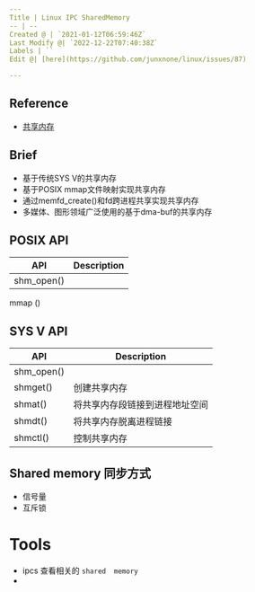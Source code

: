 ```yaml
---
Title | Linux IPC SharedMemory
-- | --
Created @ | `2021-01-12T06:59:46Z`
Last Modify @| `2022-12-22T07:40:38Z`
Labels | ``
Edit @| [here](https://github.com/junxnone/linux/issues/87)

---
```

## Reference
- [共享内存](https://cloud.tencent.com/developer/article/1536272)

## Brief
- 基于传统SYS V的共享内存
- 基于POSIX mmap文件映射实现共享内存
- 通过memfd_create()和fd跨进程共享实现共享内存
- 多媒体、图形领域广泛使用的基于dma-buf的共享内存

## POSIX API

API | Description
-- | --
shm_open() | 
mmap () 

## SYS V API

API | Description
-- | --
shm_open() | 
shmget() | 创建共享内存
shmat() |将共享内存段链接到进程地址空间
shmdt() |将共享内存脱离进程链接
shmctl() | 控制共享内存

## Shared memory 同步方式
- 信号量
- 互斥锁

# Tools

- ipcs 查看相关的 `shared  memory`
- 
